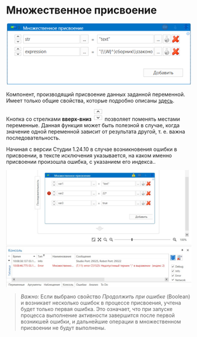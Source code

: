 # Множественное присвоение

![](<../../../.gitbook/assets/Множественное присвоение.png>)

Компонент, производящий присвоение данных заданной переменной. Имеет только общие свойства, которые подробно описаны [здесь](https://docs.primo-rpa.ru/primo-rpa/primo-studio/process/elements).

Кнопка со стрелками **вверх-вниз** ![](<../../../.gitbook/assets/Кнопка во мн.присвоении.png>) позволяет поменять местами переменные. Данная функция может быть полезной в случае, когда значение одной переменной зависит от результата другой, т. е. важна последовательность.

Начиная с версии Студии 1.24.10 в случае возникновения ошибки в присвоении, в тексте исключения указывается, на каком именно присвоении произошла ошибка, с указанием его индекса..


![](<../../../.gitbook/assets1/multassign.png>)

> *Важно:* Если выбрано свойство *Продолжить при ошибке* (Boolean) и возникает несколько ошибок в процессе присвоения, учтена будет только первая ошибка. Это означает, что при запуске процесса выполнение активности завершится после первой возникшей ошибки, и дальнейшие операции в множественном присвоении не будут выполнены.
